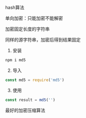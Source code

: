 hash算法

单向加密：只能加密不能解密

加密固定长度的字符串

同样的源字符串，加密后得到结果固定

1. 安装
```powershell
npm i md5
```
2. 导入
```js
const md5 = require('md5')
```
3. 使用
```js
const result = md5('')
```

最好的加密压缩算法